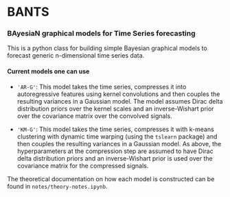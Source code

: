 # BANTS

### BAyesiaN graphical models for Time Series forecasting

This is a python class for building simple Bayesian graphical models to forecast generic n-dimensional time series data.

#### Current models one can use

- `'AR-G'`: This model takes the time series, compresses it into autoregressive features using kernel convolutions and then couples the resulting variances in a Gaussian model. The model assumes Dirac delta distribution priors over the kernel scales and an inverse-Wishart prior over the covariance matrix over the convolved signals.

- `'KM-G'`: This model takes the time series, compresses it with k-means clustering with dynamic time warping (using the `tslearn` package) and then couples the resulting variances in a Gaussian model. As above, the hyperparameters at the compression step are assumed to have Dirac delta distribution priors and an inverse-Wishart prior is used over the covariance matrix for the compressed signals.

The theoretical documentation on how each model is constructed can be found in `notes/theory-notes.ipynb`.
